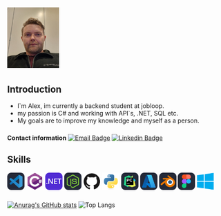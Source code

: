 # <img src="images/meg.jpg" alt="meg" width="120" Height="140">                       

## Introduction

- I`m Alex, im currently a backend student at jobloop.
- my passion is C# and working with API`s, .NET, SQL etc.
- My goals are to improve my knowledge and myself as a person.

###
**Contact information**
[![Email Badge](https://img.shields.io/badge/Gmail-D14836?style=for-the-badge&logo=gmail&logoColor=white)](mailto:bax082024@gmail.com)
[![Linkedin Badge](https://img.shields.io/badge/LinkedIn-blue?style=for-the-badge&logo=linkedin&logoColor=white)](https://www.linkedin.com/in/alexander-busch-2789b4334/)
## Skills
<div>
  <img src="images/VSCode-Dark.svg" alt="vscode" width="40" height="40">
  <img src="images/csharp.svg" alt="C#" width="40" height="40">
  <img src="images/DotNet.svg" alt="DotNet" width="40" height="40">
  <img src="images/NodeJS-Dark.svg" alt="node" width="40" height="40">
  <img src="images/github-original.svg" alt="github" width="40" height="40">
  <img src="images/python-original.svg" alt="python" width="40" height="40">
  <img src="images/PyCharm-Dark.svg" alt="pycharm" width="40" height="40">
  <img src="images/Azure-Dark.svg" alt="azure" width="40" height="40">
  <img src="images/Blender-Dark.svg" alt="blender" width="40" height="40">
  <img src="images/Figma-Dark.svg" alt="firgma" width="40" height="40">
  <img src="images/windows8-original.svg" alt="windows" width="40" height="40">
</div>

###
[![Anurag's GitHub stats](https://github-readme-stats.vercel.app/api?username=bax082024&hide=stars&show_icons=true&bg_color=0d1117&title_color=ffffff&icon_color=79ff97&text_color=ffffff&border_color=30363d&border_radius=10)](https://github.com/bax082024/github-readme-stats)
![Top Langs](https://github-readme-stats.vercel.app/api/top-langs/?username=bax082024&layout=compact&bg_color=0d1117&title_color=ffffff&text_color=ffffff&border_color=30363d&border_radius=10)
